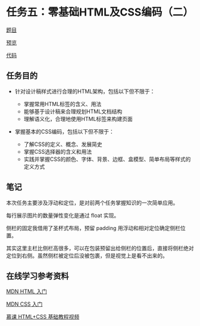 # 任务五：零基础HTML及CSS编码（二）

[题目](http://ife.baidu.com/course/detail/id/96)

[预览](https://theaao.github.io/baidu_ife_tasks/bing_academy/task5/task5.html)

[代码](https://github.com/TheaAo/baidu_ife_tasks/blob/master/bing_academy/task5/task5.html)

## 任务目的

- 针对设计稿样式进行合理的HTML架构，包括以下但不限于：

    * 掌握常用HTML标签的含义、用法
    * 能够基于设计稿来合理规划HTML文档结构
    * 理解语义化，合理地使用HTML标签来构建页面

- 掌握基本的CSS编码，包括以下但不限于：

    * 了解CSS的定义、概念、发展简史
    * 掌握CSS选择器的含义和用法
    * 实践并掌握CSS的颜色、字体、背景、边框、盒模型、简单布局等样式的定义方式

## 笔记

本次任务主要涉及浮动和定位，是对前两个任务掌握知识的一次简单应用。

每行展示图片的数量弹性变化是通过 float 实现。

侧栏的固定我借用了圣杯式布局，预留 padding 用浮动和相对定位确定侧栏位置。

其实这里主栏比侧栏高很多，可以在包装预留出给侧栏的位置后，直接将侧栏绝对定位到右侧。虽然侧栏被定位后没被包裹，但是视觉上是看不出来的。


## 在线学习参考资料

[MDN HTML 入门](https://developer.mozilla.org/zh-CN/docs/Web/Guide/HTML/Introduction)

[MDN CSS 入门](https://developer.mozilla.org/zh-CN/docs/Web/Guide/CSS/Getting_started)

[慕课 HTML+CSS 基础教程视频](http://www.imooc.com/learn/9)
